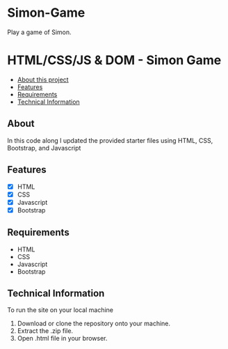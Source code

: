 # Simon-Game
Play a game of Simon.
# HTML/CSS/JS & DOM - Simon Game

- [About this project](#about)
- [Features](#features)
- [Requirements](#requirements)
- [Technical Information](#technical_information)

<a name="about"></a>
## About
In this code along I updated the provided starter files using
HTML, CSS, Bootstrap, and Javascript

<a name="features"></a>
## Features
- [x] HTML
- [x] CSS
- [x] Javascript
- [x] Bootstrap

<a name="requirements"></a>
## Requirements
- HTML
- CSS
- Javascript
- Bootstrap

<a name="technical_information"></a>
## Technical Information

To run the site on your local machine

1. Download or clone the repository onto your machine.
2. Extract the .zip file.
3. Open .html file in your browser.
